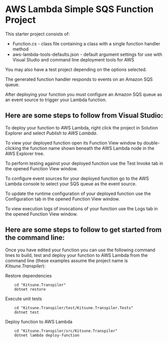 # AWS Lambda Simple SQS Function Project

This starter project consists of:
* Function.cs - class file containing a class with a single function handler method
* aws-lambda-tools-defaults.json - default argument settings for use with Visual Studio and command line deployment tools for AWS

You may also have a test project depending on the options selected.

The generated function handler responds to events on an Amazon SQS queue.

After deploying your function you must configure an Amazon SQS queue as an event source to trigger your Lambda function.

## Here are some steps to follow from Visual Studio:

To deploy your function to AWS Lambda, right click the project in Solution Explorer and select *Publish to AWS Lambda*.

To view your deployed function open its Function View window by double-clicking the function name shown beneath the AWS Lambda node in the AWS Explorer tree.

To perform testing against your deployed function use the Test Invoke tab in the opened Function View window.

To configure event sources for your deployed function go to the AWS Lambda console to select your SQS queue as the event source.

To update the runtime configuration of your deployed function use the Configuration tab in the opened Function View window.

To view execution logs of invocations of your function use the Logs tab in the opened Function View window.

## Here are some steps to follow to get started from the command line:

Once you have edited your function you can use the following command lines to build, test and deploy your function to AWS Lambda from the command line (these examples assume the project name is *Kitsune.Transpiler*):

Restore dependencies
```
    cd "Kitsune.Transpiler"
    dotnet restore
```

Execute unit tests
```
    cd "Kitsune.Transpiler/test/Kitsune.Transpiler.Tests"
    dotnet test
```

Deploy function to AWS Lambda
```
    cd "Kitsune.Transpiler/src/Kitsune.Transpiler"
    dotnet lambda deploy-function
```

